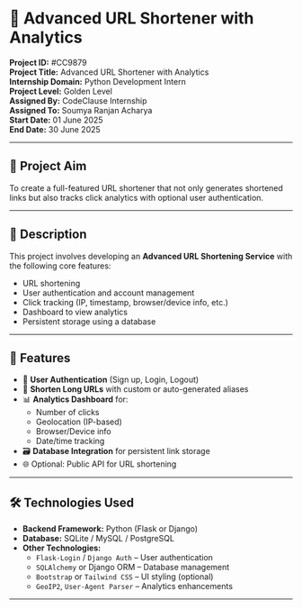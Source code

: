 # 🔗 Advanced URL Shortener with Analytics

**Project ID:** #CC9879  
**Project Title:** Advanced URL Shortener with Analytics  
**Internship Domain:** Python Development Intern  
**Project Level:** Golden Level  
**Assigned By:** CodeClause Internship  
**Assigned To:** Soumya Ranjan Acharya  
**Start Date:** 01 June 2025  
**End Date:** 30 June 2025  

---

## 🎯 Project Aim

To create a full-featured URL shortener that not only generates shortened links but also tracks click analytics with optional user authentication.

---

## 📖 Description

This project involves developing an **Advanced URL Shortening Service** with the following core features:

- URL shortening
- User authentication and account management
- Click tracking (IP, timestamp, browser/device info, etc.)
- Dashboard to view analytics
- Persistent storage using a database

---

## 🚀 Features

- 🔐 **User Authentication** (Sign up, Login, Logout)
- 🔗 **Shorten Long URLs** with custom or auto-generated aliases
- 📊 **Analytics Dashboard** for:
  - Number of clicks
  - Geolocation (IP-based)
  - Browser/Device info
  - Date/time tracking
- 🗃️ **Database Integration** for persistent link storage
- 🌐 Optional: Public API for URL shortening

---

## 🛠️ Technologies Used

- **Backend Framework:** Python (Flask or Django)
- **Database:** SQLite / MySQL / PostgreSQL
- **Other Technologies:**
  - `Flask-Login` / `Django Auth` – User authentication
  - `SQLAlchemy` or Django ORM – Database management
  - `Bootstrap` or `Tailwind CSS` – UI styling (optional)
  - `GeoIP2`, `User-Agent Parser` – Analytics enhancements

---


